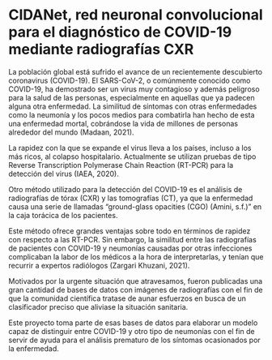 # CIDANet, red neuronal convolucional para el diagnóstico de COVID-19 mediante radiografías CXR

La población global está sufrido el avance de un recientemente descubierto coronavirus (COVID-19). El SARS-CoV-2, o comúnmente conocido como COVID-19, ha demostrado ser un virus muy contagioso y además peligroso para la salud de las personas, especialmente en aquellas que ya padecen alguna otra enfermedad. La similitud de síntomas con otras enfermedades como la neumonía y los pocos medios para combatirla han hecho de esta una enfermedad mortal, cobrándose la vida de millones de personas alrededor del mundo (Madaan, 2021).

La rapidez con la que se expande el virus lleva a los países, incluso a los más ricos, al colapso hospitalario. Actualmente se utilizan pruebas de tipo Reverse Transcription Polymerase Chain Reaction (RT-PCR) para la detección del virus (IAEA, 2020). 


Otro método utilizado para la detección del COVID-19 es el análisis de radiografías de tórax (CXR) y las tomografías (CT), ya que la enfermedad causa una serie de llamadas “ground-glass opacities (CGO) (Amini, s.f.)” en la caja torácica de los pacientes.

Este método ofrece grandes ventajas sobre todo en términos de rapidez con respecto a las RT-PCR. Sin embargo, la similitud entre las radiografías de pacientes con COVID-19 y neumonías causadas por otras infecciones complicaban la labor de los médicos a la hora de interpretarlas, y tenían que recurrir a expertos radiólogos (Zargari Khuzani, 2021).

Motivados por la urgente situación que atravesamos, fueron publicadas una gran cantidad de bases de datos con imágenes de radiografías con el fin de que la comunidad científica tratase de aunar esfuerzos en busca de un clasificador preciso que aliviase la situación sanitaria.

Este proyecto toma parte de esas bases de datos para elaborar un modelo capaz de distinguir entre COVID-19 y otro tipo de neumonías con el fin de servir de ayuda para el análisis prematuro de los síntomas ocasionados por la enfermedad. 

